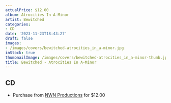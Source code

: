```yaml
---
actualPrice: $12.00
album: Atrocities In A-Minor
artist: Bewitched
categories:
- CD
date: '2023-11-23T18:43:27'
draft: false
images:
- /images/covers/bewitched-atrocities_in_a-minor.jpg
inStock: true
thumbnailImage: /images/covers/bewitched-atrocities_in_a-minor-thumb.jpg
title: Bewitched - Atrocities In A-Minor
---
```


## CD
* Purchase from [NWN Productions](http://shop.nwnprod.com/index.php?route=product/product&path=93&product_id=19905&sort=pd.name&order=ASC) for $12.00
